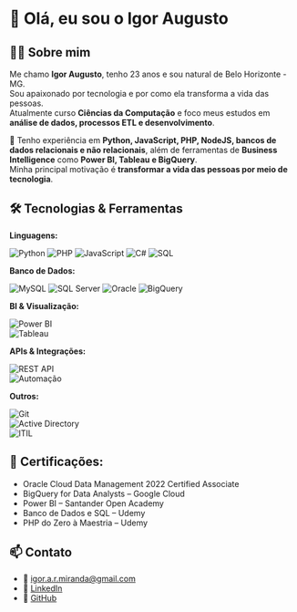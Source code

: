 # 👋 Olá, eu sou o Igor Augusto

## 🧑‍💻 Sobre mim
Me chamo **Igor Augusto**, tenho 23 anos e sou natural de Belo Horizonte - MG.  
Sou apaixonado por tecnologia e por como ela transforma a vida das pessoas.  
Atualmente curso **Ciências da Computação** e foco meus estudos em **análise de dados, processos ETL e desenvolvimento**.  

🚀 Tenho experiência em **Python, JavaScript, PHP, NodeJS, bancos de dados relacionais e não relacionais**, além de ferramentas de **Business Intelligence** como **Power BI, Tableau e BigQuery**.  
Minha principal motivação é **transformar a vida das pessoas por meio de tecnologia**. 

## 🛠️ Tecnologias & Ferramentas

**Linguagens:**  

![Python](https://img.shields.io/badge/Python-3776AB?logo=python&logoColor=white) ![PHP](https://img.shields.io/badge/PHP-777BB4?logo=php&logoColor=white) ![JavaScript](https://img.shields.io/badge/JavaScript-F7DF1E?logo=javascript&logoColor=black) ![C#](https://img.shields.io/badge/C%23-239120?logo=c-sharp&logoColor=white) ![SQL](https://img.shields.io/badge/SQL-003B57?logo=databricks&logoColor=white) 

**Banco de Dados:**  

![MySQL](https://img.shields.io/badge/MySQL-4479A1?logo=mysql&logoColor=white) ![SQL Server](https://img.shields.io/badge/SQL%20Server-CC2927?logo=microsoftsqlserver&logoColor=white) ![Oracle](https://img.shields.io/badge/Oracle-F80000?logo=oracle&logoColor=white) ![BigQuery](https://img.shields.io/badge/BigQuery-669DF6?logo=google-bigquery&logoColor=white)  
 
**BI & Visualização:**  

![Power BI](https://img.shields.io/badge/Power%20BI-F2C811?logo=powerbi&logoColor=black)  
 ![Tableau](https://img.shields.io/badge/Tableau-E97627?logo=tableau&logoColor=white)

**APIs & Integrações:**  

![REST API](https://img.shields.io/badge/REST-02569B?logo=api&logoColor=white)  
![Automação](https://img.shields.io/badge/Automation-FF6F00?logo=apacheairflow&logoColor=white)  

**Outros:**  

![Git](https://img.shields.io/badge/Git-F05032?logo=git&logoColor=white)  
![Active Directory](https://img.shields.io/badge/Active%20Directory-0089D6?logo=microsoft&logoColor=white)  
![ITIL](https://img.shields.io/badge/ITIL-5A2D81?logo=knowledgebase&logoColor=white)  

## 📜 Certificações:

- Oracle Cloud Data Management 2022 Certified Associate
- BigQuery for Data Analysts – Google Cloud
- Power BI – Santander Open Academy
- Banco de Dados e SQL – Udemy
- PHP do Zero à Maestria – Udemy

## 📫 Contato

- 📧 igor.a.r.miranda@gmail.com
- 🔗 [LinkedIn](https://www.linkedin.com/in/iaugusto/?utm_source=chatgpt.com)
- 🐙 [GitHub](https://github.com/IgorArodrigues)
